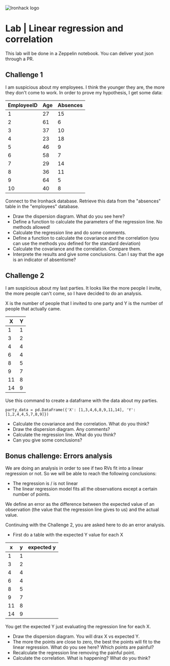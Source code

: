 ![Ironhack logo](https://i.imgur.com/1QgrNNw.png)

# Lab | Linear regression and correlation
This lab will be done in a Zeppelin notebook. You can deliver yout json through a PR.

## Challenge 1
I am suspicious about my employees. I think the younger they are, the more they don't come to work. In order to prove my hypothesis, I get some data:

| EmployeeID | Age | Absences |
|--------|-----|------------|
| 1      | 27  | 15         |
| 2      | 61  | 6          |
| 3      | 37  | 10         |
| 4      | 23  | 18         |
| 5      | 46  |  9         |
| 6      | 58  |  7         |
| 7      | 29  | 14         |
| 8      | 36  | 11         |
| 9      | 64  |  5         |
| 10     | 40  |  8         |

Connect to the Ironhack database. Retrieve this data from the "absences" table in the "employees" database. 

* Draw the dispersion diagram. What do you see here?
* Define a function to calculate the parameters of the regression line. No methods allowed!
* Calculate the regression line and do some comments.
* Define a function to calculate the covariance and the correlation (you can use the methods you defined for the standard deviation)
* Calculate the covariance and the correlation. Compare them.
* Interprete the results and give some conclusions. Can I say that the age is an indicator of absentisme?

## Challenge 2

I am suspicious about my last parties. It looks like the more people I invite, the more people can't come, so I have decided to do an analysis. 

X is the number of people that I invited to one party and Y is the number of people that actually came.

| X | Y |
|---|---|
| 1 | 1 |
| 3 | 2 |
| 4 | 4 |
| 6 | 4 |
| 8 | 5 |
| 9 | 7 |
| 11 |8 |
| 14 | 9 |

Use this command to create a dataframe with the data about my parties. 
~~~~
party_data = pd.DataFrame({'X': [1,3,4,6,8,9,11,14], 'Y': [1,2,4,4,5,7,8,9]})
~~~~

* Calculate the covariance and the correlation. What do you think?
* Draw the dispersion diagram. Any comments?
* Calculate the regression line. What do you think?
* Can you give some conclusions?

## Bonus challenge: Errors analysis

We are doing an analysis in order to see if two RVs fit into a linear regression or not. So we will be able to reach the following conclusions:
* The regression is / is not linear
* The linear regression model fits all the observations except a certain number of points.

We define an error as the difference between the expected value of an observation (the value that the regression line gives to us) and the actual value. 

Continuing with the Challenge 2, you are asked here to do an error analysis.
* First do a table with the expected Y value for each X

| x | y | expected y |
|---|---|---|
| 1 | 1 ||
| 3 | 2 ||
| 4 | 4 ||
| 6 | 4 ||
| 8 | 5 ||
| 9 | 7 ||
| 11 |8 ||
| 14 | 9 ||

You get the expected Y just evaluating the regression line for each X.

* Draw the dispersion diagram. You will drax X vs expected Y.
* The more the points are close to zero, the best the points will fit to the linear regression. What do you see here? Which points are painful?
* Recalculate the regression line removing the painful point. 
* Calculate the correlation. What is happening? What do you think?
